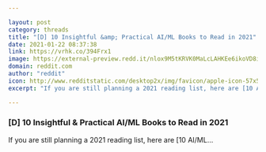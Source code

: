 ```yaml
---

layout: post
category: threads
title: "[D] 10 Insightful &amp; Practical AI/ML Books to Read in 2021"
date: 2021-01-22 08:37:38
link: https://vrhk.co/394Frx1
image: https://external-preview.redd.it/nlox9M5tKRVK0MaLcLAHKEe6ikoVD8id4QtWXGzkpdo.jpg?width=1200&height=628&auto=webp&crop=1200:628,smart&s=68999bda5fba54830ef06240210962d6ec5cd348
domain: reddit.com
author: "reddit"
icon: http://www.redditstatic.com/desktop2x/img/favicon/apple-icon-57x57.png
excerpt: "If you are still planning a 2021 reading list, here are [10 AI/ML..."

---
```


### [D] 10 Insightful &amp; Practical AI/ML Books to Read in 2021

If you are still planning a 2021 reading list, here are [10 AI/ML...